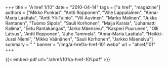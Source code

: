 +++
title = "A href 1/10"
date = "2010-04-14"
tags = ["a href", "magazine"]
authors = ["Mikko Punkari", "Antti Ropponen", "Ville Lappalainen", "Anna-Maria Laattala", "Antti Yli-Tainio", "Vili Auvinen", "Marko Malinen", "Jukka Rantanen", "Tuomo Sipola", "Sauli Korhonen", "Maija Karala", "Juhamatti Kalima", "Eetu Rantakangas", "Jarko Mäensivu", "Kasperi Puurunen", "Olli Latvus", "Antti Ropponen", "Juho Tammela", "Anna-Maria Laattala", "Heikki-Jussi Niemi", "Mikko Väänänen", "Sauli Korhonen", "Jarkko Mäensivu"]
summary = " "
banner = "/img/a-href/a-href-101.webp"
url = "ahref/101"
+++

{{< embed-pdf url="/ahref/101/a-href-101.pdf" >}}
